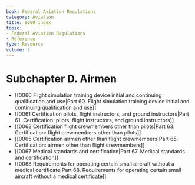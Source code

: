 ```yaml
---
book: Federal Aviation Regulations
category: Aviation
title: 0000 Index
topic:
- Federal Aviation Regulations
- Reference
type: Resource
volume: 2
---
```


# Subchapter D. Airmen

- [[0060 Flight simulation training device initial and continuing qualification and use|Part 60. Flight simulation training device initial and continuing qualification and use]]
- [[0061 Certification  pilots, flight instructors, and ground instructors|Part 61. Certification: pilots, flight instructors, and ground instructors]]
- [[0063 Certification  flight crewmembers other than pilots|Part 63. Certification: flight crewmembers other than pilots]]
- [[0065 Certification  airmen other than flight crewmembers|Part 65. Certification: airmen other than flight crewmembers]]
- [[0067 Medical standards and certification|Part 67. Medical standards and certification]]
- [[0068 Requirements for operating certain small aircraft without a medical certificate|Part 68. Requirements for operating certain small aircraft without a medical certificate]]